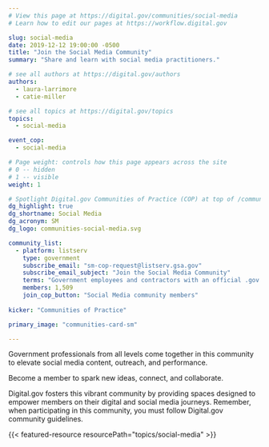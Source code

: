 ```yaml
---
# View this page at https://digital.gov/communities/social-media
# Learn how to edit our pages at https://workflow.digital.gov

slug: social-media
date: 2019-12-12 19:00:00 -0500
title: "Join the Social Media Community"
summary: "Share and learn with social media practitioners."

# see all authors at https://digital.gov/authors
authors:
  - laura-larrimore
  - catie-miller

# see all topics at https://digital.gov/topics
topics:
  - social-media

event_cop:
  - social-media

# Page weight: controls how this page appears across the site
# 0 -- hidden
# 1 -- visible
weight: 1

# Spotlight Digital.gov Communities of Practice (COP) at top of /communities
dg_highlight: true
dg_shortname: Social Media
dg_acronym: SM
dg_logo: communities-social-media.svg

community_list:
  - platform: listserv
    type: government
    subscribe_email: "sm-cop-request@listserv.gsa.gov"
    subscribe_email_subject: "Join the Social Media Community"
    terms: "Government employees and contractors with an official .gov or .mil email are eligible to join."
    members: 1,509
    join_cop_button: "Social Media community members"
    
kicker: "Communities of Practice"

primary_image: "communities-card-sm"

---
```

Government professionals from all levels come together in this community to elevate social media content, outreach, and performance. 

Become a member to spark new ideas, connect, and collaborate.

Digital.gov fosters this vibrant community by providing spaces designed to empower members on their digital and social media journeys. Remember, when participating in this community, you must follow Digital.gov community guidelines.

{{< featured-resource resourcePath="topics/social-media" >}}
